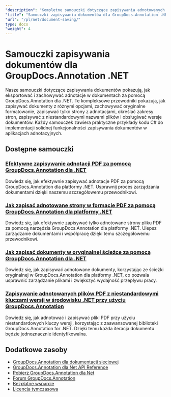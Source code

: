 ```yaml
---
"description": "Kompletne samouczki dotyczące zapisywania adnotowanych dokumentów z różnymi opcjami przy użyciu GroupDocs.Annotation dla .NET."
"title": "Samouczki zapisywania dokumentów dla GroupDocs.Annotation .NET"
"url": "/pl/net/document-saving/"
type: docs
"weight": 4
---
```


# Samouczki zapisywania dokumentów dla GroupDocs.Annotation .NET

Nasze samouczki dotyczące zapisywania dokumentów pokazują, jak eksportować i zachowywać adnotacje w dokumentach za pomocą GroupDocs.Annotation dla .NET. Te kompleksowe przewodniki pokazują, jak zapisywać dokumenty z różnymi opcjami, zachowywać oryginalne formatowanie, zapisywać tylko strony z adnotacjami, określać zakresy stron, zapisywać z niestandardowymi nazwami plików i obsługiwać wersje dokumentów. Każdy samouczek zawiera praktyczne przykłady kodu C# do implementacji solidnej funkcjonalności zapisywania dokumentów w aplikacjach adnotacyjnych.

## Dostępne samouczki

### [Efektywne zapisywanie adnotacji PDF za pomocą GroupDocs.Annotation dla .NET](./save-pdf-annotations-groupdocs-dotnet/)
Dowiedz się, jak efektywnie zapisywać adnotacje PDF za pomocą GroupDocs.Annotation dla platformy .NET. Usprawnij proces zarządzania dokumentami dzięki naszemu szczegółowemu przewodnikowi.

### [Jak zapisać adnotowane strony w formacie PDF za pomocą GroupDocs.Annotation dla platformy .NET](./mastering-groupdocs-annotation-save-annotated-pdf-pages/)
Dowiedz się, jak efektywnie zapisywać tylko adnotowane strony pliku PDF za pomocą narzędzia GroupDocs.Annotation dla platformy .NET. Ulepsz zarządzanie dokumentami i współpracę dzięki temu szczegółowemu przewodnikowi.

### [Jak zapisać dokumenty w oryginalnej ścieżce za pomocą GroupDocs.Annotation dla .NET](./save-document-same-path-groupdocs-annotation-net/)
Dowiedz się, jak zapisywać adnotowane dokumenty, korzystając ze ścieżki oryginalnej w GroupDocs.Annotation dla platformy .NET, co pozwala usprawnić zarządzanie plikami i zwiększyć wydajność przepływu pracy.

### [Zapisywanie adnotowanych plików PDF z niestandardowymi kluczami wersji w środowisku .NET przy użyciu GroupDocs.Annotation](./annotate-pdf-custom-version-key-groupdocs-net/)
Dowiedz się, jak adnotować i zapisywać pliki PDF przy użyciu niestandardowych kluczy wersji, korzystając z zaawansowanej biblioteki GroupDocs.Annotation for .NET. Dzięki temu każda iteracja dokumentu będzie jednoznacznie identyfikowalna.

## Dodatkowe zasoby

- [GroupDocs.Annotation dla dokumentacji sieciowej](https://docs.groupdocs.com/annotation/net/)
- [GroupDocs.Annotation dla Net API Reference](https://reference.groupdocs.com/annotation/net/)
- [Pobierz GroupDocs.Annotation dla Net](https://releases.groupdocs.com/annotation/net/)
- [Forum GroupDocs.Annotation](https://forum.groupdocs.com/c/annotation)
- [Bezpłatne wsparcie](https://forum.groupdocs.com/)
- [Licencja tymczasowa](https://purchase.groupdocs.com/temporary-license/)